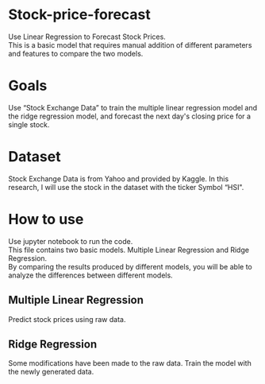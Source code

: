 # Stock-price-forecast
Use Linear Regression to Forecast Stock Prices.  
This is a basic model that requires manual addition of different parameters and features to compare the two models.
# Goals
Use “Stock Exchange Data” to train the multiple linear regression model and the ridge regression model, and forecast the next day's closing price for a single stock.

# Dataset
Stock Exchange Data is from Yahoo and provided by Kaggle. In this research, I will use the stock in the dataset with the ticker Symbol “HSI".

# How to use
Use jupyter notebook to run the code.  
This file contains two basic models. Multiple Linear Regression and Ridge Regression.  
By comparing the results produced by different models, you will be able to analyze the differences between different models.
## Multiple Linear Regression
Predict stock prices using raw data.
## Ridge Regression
Some modifications have been made to the raw data. Train the model with the newly generated data.
